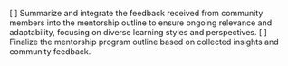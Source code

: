 [ ] Summarize and integrate the feedback received from community members into the mentorship outline to ensure ongoing relevance and adaptability, focusing on diverse learning styles and perspectives.
[ ] Finalize the mentorship program outline based on collected insights and community feedback.